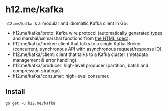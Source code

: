h12.me/kafka
============

`h12.me/kafka` is a modular and idiomatic Kafka client in Go:

* h12.me/kafka/proto: Kafka wire protocol (automatically generated types and
  marshal/unmarshal functions from
  [the HTML spec](https://cwiki.apache.org/confluence/display/KAFKA/A+Guide+To+The+Kafka+Protocol)).
* h12.me/kafka/broker: client that talks to a single Kafka Broker (concurrent,
  synchronous API with asynchronous request/response IO).
* h12.me/kafka/client: client that talks to a Kafka cluster (metadata management
  & error handling).
* h12.me/kafka/producer: high-level producer (partition, batch and compression strategy).
* h12.me/kafka/consumer: high-level consumer.

Install
-------

```
go get -u h12.me/kafka
```
